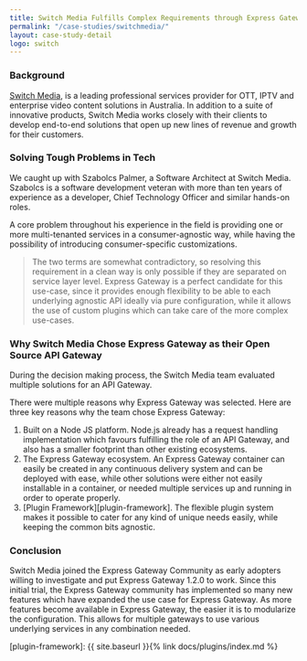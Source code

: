 ```yaml
---
title: Switch Media Fulfills Complex Requirements through Express Gateway
permalink: "/case-studies/switchmedia/"
layout: case-study-detail
logo: switch
---
```


### Background

[Switch Media][switchmedia], is a leading professional services provider for OTT, IPTV and enterprise video content solutions in Australia. In addition to a suite of innovative products, Switch Media works closely with their clients to develop end-to-end solutions that open up new lines of revenue and growth for their customers.

### Solving Tough Problems in Tech

We caught up with Szabolcs Palmer, a Software Architect at Switch Media. Szabolcs is a software development veteran with more than ten years of experience as a developer, Chief Technology Officer and similar hands-on roles.

A core problem throughout his experience in the field is providing one or more multi-tenanted services in a consumer-agnostic way, while having the possibility of introducing consumer-specific customizations.

>The two terms are somewhat contradictory, so resolving this requirement in a clean way is only possible if they are separated on service layer level. Express Gateway is a perfect candidate for this use-case, since it provides enough flexibility to be able to each underlying agnostic API ideally via pure configuration, while it allows the use of custom plugins which can take care of the more complex use-cases.


### Why Switch Media Chose Express Gateway as their Open Source API Gateway

During the decision making process, the Switch Media team evaluated multiple solutions for an API Gateway.

There were multiple reasons why Express Gateway was selected. Here are three key reasons why the team chose Express Gateway:

1. Built on a Node JS platform. Node.js already has a request handling implementation which favours fulfilling the role of an API Gateway, and also has a smaller footprint than other existing ecosystems.
2. The Express Gateway ecosystem. An Express Gateway container can easily be created in any continuous delivery system and can be deployed with ease, while other solutions were either not easily installable in a container, or needed multiple services up and running in order to operate properly.
3. [Plugin Framework][plugin-framework]. The flexible plugin system makes it possible to cater for any kind of unique needs easily, while keeping the common bits agnostic.

### Conclusion

Switch Media joined the Express Gateway Community as early adopters willing to investigate and put Express Gateway 1.2.0 to work. Since this initial trial, the Express Gateway community has implemented so many new features which have expanded the use case for Express Gateway. As more features become available in Express Gateway, the easier it is to modularize the configuration. This allows for multiple gateways to use various underlying services in any combination needed.

[switchmedia]: https://www.switch.tv
[plugin-framework]: {{ site.baseurl }}{% link docs/plugins/index.md %}
